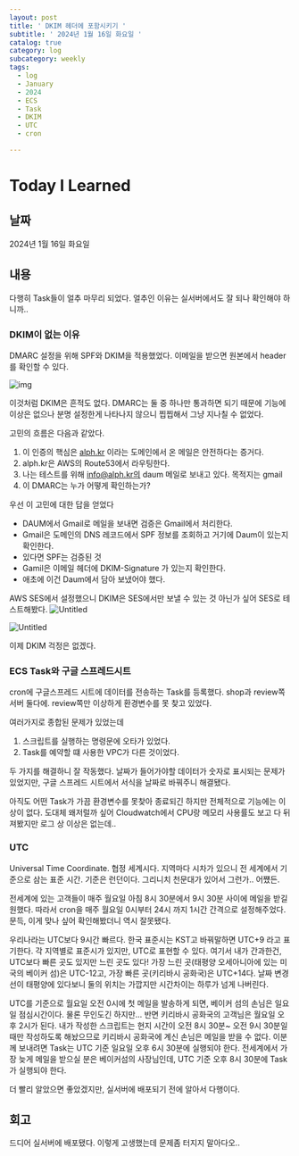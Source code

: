 ```yaml
---
layout: post
title: ' DKIM 헤더에 포함시키기 '
subtitle: ' 2024년 1월 16일 화요일 '
catalog: true
category: log
subcategory: weekly
tags:
  - log
  - January
  - 2024
  - ECS
  - Task
  - DKIM
  - UTC
  - cron

---
```


# Today I Learned

## 날짜

2024년 1월 16일 화요일

## 내용

다행히 Task들이 얼추 마무리 되었다. 얼추인 이유는 실서버에서도 잘 되나 확인해야 하니까..

### DKIM이 없는 이유

 DMARC 설정을 위해 SPF와 DKIM을 적용했었다. 이메일을 받으면 원본에서 header를 확인할 수 있다.

![img](https://cdn.jsdelivr.net/gh/junsoopooh/junsoopooh.github.io/img/log240116/log240116-1.webp)

이것처럼 DKIM은 흔적도 없다. DMARC는 둘 중 하나만 통과하면 되기 때문에 기능에 이상은 없으나 분명 설정한게 나타나지 않으니 찝찝해서 그냥 지나칠 수 없었다.

 고민의 흐름은 다음과 같았다.

1. 이 인증의 핵심은 [alph.kr](http://alph.kr) 이라는 도메인에서 온 메일은 안전하다는 증거다.
2. alph.kr은 AWS의 Route53에서 라우팅한다.
3. 나는 테스트를 위해 info@alph.kr의 daum 메일로 보내고 있다. 목적지는 gmail
4. 이 DMARC는 누가 어떻게 확인하는가?

우선 이 고민에 대한 답을 얻었다

- DAUM에서 Gmail로 메일을 보내면 검증은 Gmail에서 처리한다.
- Gmail은 도메인의 DNS 레코드에서 SPF 정보를 조회하고 거기에 Daum이 있는지 확인한다.
- 있다면 SPF는 검증된 것
- Gamil은 이메일 헤더에 DKIM-Signature 가 있는지 확인한다.
- 애초에 이건 Daum에서 담아 보냈어야 했다.

AWS SES에서 설정했으니 DKIM은 SES에서만 보낼 수 있는 것 아닌가 싶어 SES로 테스트해봤다.
![Untitled](https://cdn.jsdelivr.net/gh/junsoopooh/junsoopooh.github.io/img/log240116/log240116-3.webp)

![Untitled](https://cdn.jsdelivr.net/gh/junsoopooh/junsoopooh.github.io/img/log240116/log240116-2.webp)

이제 DKIM 걱정은 없겠다.

### ECS Task와 구글 스프레드시트

cron에 구글스프레드 시트에 데이터를 전송하는 Task를 등록했다. shop과 review쪽 서버 둘다에. review쪽만 이상하게 환경변수를 못 찾고 있었다.

여러가지로 종합된 문제가 있었는데

1. 스크립트를 실행하는 명령문에 오타가 있었다.
2. Task를 예약할 떄 사용한 VPC가 다른 것이었다.

 두 가지를 해결하니 잘 작동했다. 날짜가 들어가야할 데이터가 숫자로 표시되는 문제가 있었지만, 구글 스프레드 시트에서 서식을 날짜로 바꿔주니 해결됐다.

 아직도 어떤 Task가 가끔 환경변수를 못찾아 종료되긴 하지만 전체적으로 기능에는 이상이 없다. 도대체 왜저럴까 싶어 Cloudwatch에서 CPU랑 메모리 사용률도 보고 다 뒤져봤지만 로그 상 이상은 없는데..

### UTC

Universal Time Coordinate. 협정 세계시다. 지역마다 시차가 있으니 전 세계에서 기준으로 삼는 표준 시간. 기준은 런던이다. 그리니치 천문대가 있어서 그런가.. 어쩄든.

전세계에 있는 고객들이 매주 월요일 아침 8시 30분에서 9시 30분 사이에 메일을 받길 원했다. 따라서 cron을 매주 월요일 0시부터 24시 까지 1시간 간격으로 설정해주었다. 문득, 이게 맞나 싶어 확인해봤더니 역시 잘못됐다.

 우리나라는 UTC보다 9시간 빠르다. 한국 표준시는 KST고 바꿔말하면 UTC+9 라고 표기한다. 각 지역별로 표준시가 있지만, UTC로 표현할 수 있다. 여기서 내가 간과한건, UTC보다 빠른 곳도 있지만 느린 곳도 있다! 가장 느린 곳(태평양 오세아니아에 있는 미국의 베이커 섬)은 UTC-12고, 가장 빠른 곳(키리바시 공화국)은 UTC+14다. 날짜 변경선이 태평양에 있다보니 둘의 위치는 가깝지만 시간차이는 하루가 넘게 나버린다.

 UTC를 기준으로 월요일 오전 0시에 첫 메일을 발송하게 되면, 베이커 섬의 손님은 일요일 점심시간이다. 물론 무인도긴 하지만… 반면 키리바시 공화국의 고객님은 월요일 오후 2시가 된다. 내가 작성한 스크립트는 현지 시간이 오전 8시 30분~ 오전 9시 30분일 때만 작성하도록 해놨으므로 키리바시 공화국에 계신 손님은 메일을 받을 수 없다. 이분께 보내려면 Task는 UTC 기준 일요일 오후 6시 30분에 실행되야 한다. 전세계에서 가장 늦게 메일을 받으실 분은 베이커섬의 사장님인데, UTC 기준 오후 8시 30분에 Task가 실행되야 한다.

 더 빨리 알았으면 좋았겠지만, 실서버에 배포되기 전에 알아서 다행이다.

## 회고

드디어 실서버에 배포됐다. 이렇게 고생했는데 문제좀 터지지 말아다오..
